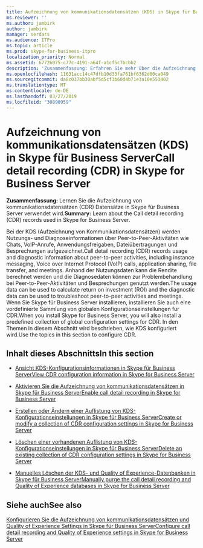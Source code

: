 ```yaml
---
title: Aufzeichnung von kommunikationsdatensätzen (KDS) in Skype für Business Server
ms.reviewer: ''
ms.author: jambirk
author: jambirk
manager: serdars
ms.audience: ITPro
ms.topic: article
ms.prod: skype-for-business-itpro
localization_priority: Normal
ms.assetid: 67726075-c77c-4191-a64f-a1cf5c7bcbb2
description: 'Zusammenfassung: Erfahren Sie mehr über die Aufzeichnung von kommunikationsdatensätzen (CDR) Datensätze in Skype für Business Server verwendet wird.'
ms.openlocfilehash: 11631acc14c47dfb10d33fa761bf6362d00ca049
ms.sourcegitcommit: da8c037bb30abf5d5cf3b60d4b71e3a10e553402
ms.translationtype: MT
ms.contentlocale: de-DE
ms.lasthandoff: 03/27/2019
ms.locfileid: "30890959"
---
```

# <a name="call-detail-recording-cdr-in-skype-for-business-server"></a><span data-ttu-id="082ec-103">Aufzeichnung von kommunikationsdatensätzen (KDS) in Skype für Business Server</span><span class="sxs-lookup"><span data-stu-id="082ec-103">Call detail recording (CDR) in Skype for Business Server</span></span>
 
<span data-ttu-id="082ec-104">**Zusammenfassung:** Lernen Sie die Aufzeichnung von kommunikationsdatensätzen (CDR) Datensätze in Skype für Business Server verwendet wird.</span><span class="sxs-lookup"><span data-stu-id="082ec-104">**Summary:** Learn about the Call detail recording (CDR) records used in Skype for Business Server.</span></span>
  
<span data-ttu-id="082ec-105">Bei der KDS (Aufzeichnung von Kommunikationsdatensätzen) werden Nutzungs- und Diagnoseinformationen über Peer-to-Peer-Aktivitäten wie Chats, VoIP-Anrufe, Anwendungsfreigaben, Dateiübertragungen und Besprechungen aufgezeichnet.</span><span class="sxs-lookup"><span data-stu-id="082ec-105">Call detail recording (CDR) records usage and diagnostic information about peer-to-peer activities, including instance messaging, Voice over Internet Protocol (VoIP) calls, application sharing, file transfer, and meetings.</span></span> <span data-ttu-id="082ec-106">Anhand der Nutzungsdaten kann die Rendite berechnet werden und die Diagnosedaten können zur Problembehandlung bei Peer-to-Peer-Aktivitäten und Besprechungen genutzt werden.</span><span class="sxs-lookup"><span data-stu-id="082ec-106">The usage data can be used to calculate return on investment (ROI) and the diagnostic data can be used to troubleshoot peer-to-peer activities and meetings.</span></span> <span data-ttu-id="082ec-107">Wenn Sie Skype für Business Server installieren, installieren Sie auch eine vordefinierte Sammlung von globalen Konfigurationseinstellungen für CDR.</span><span class="sxs-lookup"><span data-stu-id="082ec-107">When you install Skype for Business Server, you will also install a predefined collection of global configuration settings for CDR.</span></span> <span data-ttu-id="082ec-108">In den Themen in diesem Abschnitt wird beschrieben, wie KDS konfiguriert wird.</span><span class="sxs-lookup"><span data-stu-id="082ec-108">Use the topics in this section to configure CDR.</span></span>
  
## <a name="in-this-section"></a><span data-ttu-id="082ec-109">Inhalt dieses Abschnitts</span><span class="sxs-lookup"><span data-stu-id="082ec-109">In this section</span></span>

- [<span data-ttu-id="082ec-110">Ansicht KDS-Konfigurationsinformationen in Skype für Business Server</span><span class="sxs-lookup"><span data-stu-id="082ec-110">View CDR configuration information in Skype for Business Server</span></span>](view-configuration-information.md)
    
- [<span data-ttu-id="082ec-111">Aktivieren Sie die Aufzeichnung von kommunikationsdatensätzen in Skype für Business Server</span><span class="sxs-lookup"><span data-stu-id="082ec-111">Enable call detail recording in Skype for Business Server</span></span>](enable-cdr.md)
    
- [<span data-ttu-id="082ec-112">Erstellen oder Ändern einer Auflistung von KDS-Konfigurationseinstellungen in Skype für Business Server</span><span class="sxs-lookup"><span data-stu-id="082ec-112">Create or modify a collection of CDR configuration settings in Skype for Business Server</span></span>](create-or-modify-a-collection-of-settings.md)
    
- [<span data-ttu-id="082ec-113">Löschen einer vorhandenen Auflistung von KDS-Konfigurationseinstellungen in Skype für Business Server</span><span class="sxs-lookup"><span data-stu-id="082ec-113">Delete an existing collection of CDR configuration settings in Skype for Business Server</span></span>](delete-configuration-settings.md)
    
- [<span data-ttu-id="082ec-114">Manuelles Löschen der KDS- und Quality of Experience-Datenbanken in Skype für Business Server</span><span class="sxs-lookup"><span data-stu-id="082ec-114">Manually purge the call detail recording and Quality of Experience databases in Skype for Business Server</span></span>](../../deploy/deploy-monitoring/purgecall-detail-recording-and-qoe.md)
    
## <a name="see-also"></a><span data-ttu-id="082ec-115">Siehe auch</span><span class="sxs-lookup"><span data-stu-id="082ec-115">See also</span></span>

[<span data-ttu-id="082ec-116">Konfigurieren Sie die Aufzeichnung von kommunikationsdatensätzen und Quality of Experience Settings in Skype für Business Server</span><span class="sxs-lookup"><span data-stu-id="082ec-116">Configure call detail recording and Quality of Experience settings in Skype for Business Server</span></span>](../../deploy/deploy-monitoring/call-detail-recording-and-qoe.md)

